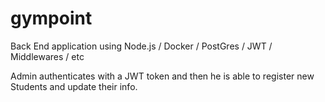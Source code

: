 # gympoint

Back End application using Node.js / Docker / PostGres / JWT / Middlewares / etc

Admin authenticates with a JWT token and then he is able to register new Students and update their info.

